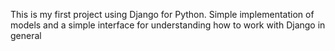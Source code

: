 
This is my first project using Django for Python. Simple implementation of models and a simple interface for understanding how to work with Django in general
